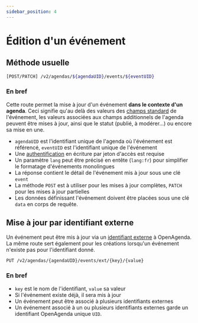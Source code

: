 ```yaml
---
sidebar_position: 4
---
```


# Édition d'un événement

## Méthode usuelle

```bash
[POST/PATCH] /v2/agendas/${agendaUID}/events/${eventUID}
```

### En bref

Cette route permet la mise à jour d'un événement **dans le contexte d'un agenda**. Ceci signifie qu'au delà des valeurs des [champs standard](/evenements/structure#champs-standards) de l'événement, les valeurs associées aux champs additionnels de l'agenda peuvent être mises à jour, ainsi que le statut (publié, à modérer...) ou encore sa mise en une.

* `agendaUID` est l'identifiant unique de l'agenda où l'événement est référencé, `eventUID` est l'identifiant unique de l'événement
* Une [authentification](/authentification) en écriture par jeton d'accès est requise
* Un paramètre `lang` peut être précisé en entête (`lang:fr`) pour simplifier le formatage d'événements monolingues
* La réponse contient le détail de l'événement mis à jour sous une clé `event`
* La méthode `POST` est à utiliser pour les mises à jour complètes, `PATCH` pour les mises à jour partielles
* Les données définissant l'événement doivent être placées sous une clé `data` en corps de requête.

## Mise à jour par identifiant externe

Un événement peut être mis à jour via un [identifiant externe](/evenements/structure#identifiants-externes) à OpenAgenda. La même route sert également pour les créations lorsqu'un événement n'existe pas pour l'identifiant donné.

```bash
PUT /v2/agendas/{agendaUID}/events/ext/{key}/{value}
```

### En bref
* `key` est le nom de l'identifiant, `value` sa valeur
* Si l'événement existe déjà, il sera mis à jour
* Un événement peut être associé à plusieurs identifiants externes
* Un événement associé à un ou plusieurs identifiants externes garde un identifiant OpenAgenda unique `UID`.
